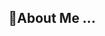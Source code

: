 ## 💫About Me ...

<!--
**Riddhimagupta22/Riddhimagupta22** is a ✨ _special_ ✨ repository because its `README.md` (this file) appears on your GitHub profile.

Hii..I am Riddhima a first year undergraduate stundent at Maharishi Markandeshwar(Deemed To Be University) Mullana- Ambala. I'm currently exploring C programming language.
